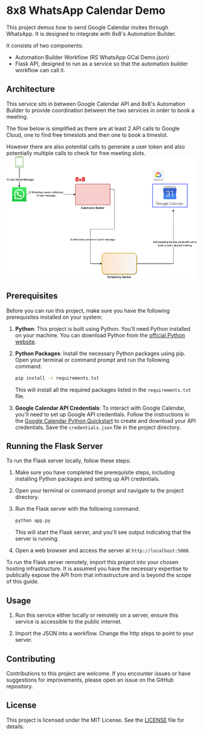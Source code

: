 # 8x8 WhatsApp Calendar Demo

This project demos how to send Google Calendar invites through WhatsApp. It is designed to integrate with 8x8's Automation Builder. 

It consists of two components:
- Automation Builder Workflow (RS WhatsApp GCal Demo.json)
- Flask API, designed to run as a service so that the automation builder workflow can call it.

## Architecture

This service sits in between Google Calendar API and 8x8's Automation Builder to provide coordination between the two services in order to book a meeting.

The flow below is simplified as there are at least 2 API calls to Google Cloud, one to find free timeslots and then one to book a timeslot.

However there are also potential calls to generate a user token and also potentially multiple calls to check for free meeting slots.
![Alt text](image.png)

## Prerequisites

Before you can run this project, make sure you have the following prerequisites installed on your system:

1. **Python**: This project is built using Python. You'll need Python installed on your machine. You can download Python from the [official Python website](https://www.python.org/downloads/).

2. **Python Packages**: Install the necessary Python packages using pip. Open your terminal or command prompt and run the following command:

   ```bash
   pip install -r requirements.txt
   ```

   This will install all the required packages listed in the `requirements.txt` file.

3. **Google Calendar API Credentials**: To interact with Google Calendar, you'll need to set up Google API credentials. Follow the instructions in the [Google Calendar Python Quickstart](https://developers.google.com/calendar/quickstart/python) to create and download your API credentials. Save the `credentials.json` file in the project directory.


## Running the Flask Server

To run the Flask server locally, follow these steps:

1. Make sure you have completed the prerequisite steps, including installing Python packages and setting up API credentials.

2. Open your terminal or command prompt and navigate to the project directory.

3. Run the Flask server with the following command:

   ```bash
   python app.py
   ```

   This will start the Flask server, and you'll see output indicating that the server is running.

4. Open a web browser and access the server at `http://localhost:5000`.

To run the Flask server remotely, import this project into your chosen hosting infrastructure. It is assumed you have the necessary expertise to publically expose the API from that infrastructure and is beyond the scope of this guide.

## Usage

1. Run this service either locally or remotely on a server, ensure this service is accessible to the public internet.

2. Import the JSON into a workflow. Change the http steps to point to your server.

## Contributing

Contributions to this project are welcome. If you encounter issues or have suggestions for improvements, please open an issue on the GitHub repository.

## License

This project is licensed under the MIT License. See the [LICENSE](LICENSE) file for details.